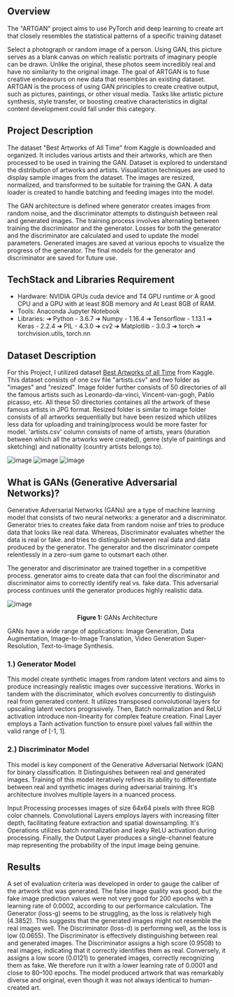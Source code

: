 ## Overview
The "ARTGAN" project aims to use PyTorch and deep learning to create art that closely resembles the statistical patterns of a specific training dataset

Select a photograph or random image of a person. Using GAN, this picture serves as a blank canvas on which realistic portraits of imaginary people can be drawn. Unlike the original, these photos seem incredibly real and have no similarity to the original image. The goal of ARTGAN is to fuse creative endeavours on new data that resembles an existing dataset. ARTGAN is the process of using GAN principles to create creative output, such as pictures, paintings, or other visual media. Tasks like artistic picture synthesis, style transfer, or boosting creative characteristics in digital content development could fall under this category.

## Project Description
The dataset "Best Artworks of All Time" from Kaggle is downloaded and organized. It includes various artists and their artworks, which are then processed to be used in training the GAN. Dataset is explored to understand the distribution of artworks and artists. Visualization techniques are used to display sample images from the dataset. The images are resized, normalized, and transformed to be suitable for training the GAN. A data loader is created to handle batching and feeding images into the model. 

The GAN architecture is defined where generator creates images from random noise, and the discriminator attempts to distinguish between real and generated images. The training process involves alternating between training the discriminator and the generator. Losses for both the generator and the discriminator are calculated and used to update the model parameters. Generated images are saved at various epochs to visualize the progress of the generator. The final models for the generator and discriminator are saved for future use.

## TechStack and Libraries Requirement
- Hardware: NVIDIA GPUs cuda device and T4 GPU runtime or A good CPU and a GPU with at least 8GB memory and At Least 8GB of RAM.
- Tools: Anaconda Jupyter Notebook
- Libraries: 
➔ Python - 3.6.7
➔ Numpy - 1.16.4
➔ Tensorflow - 1.13.1
➔ Keras - 2.2.4
➔ PIL - 4.3.0
➔ cv2
➔ Matplotlib - 3.0.3
➔ torch
➔ torchvision.utils, torch.nn

## Dataset Description 
For this Project, I utilized dataset [Best Artworks of all Time](https://www.kaggle.com/datasets/ikarus777/best-artworks-of-all-time) from Kaggle. This dataset consists of one csv file "artists.csv" and two folder as "images" and "resized". Image folder further consists of 50 directories of all the famous artists such as Leonardo-da-vinci, Vincent-van-gogh, Pablo picasso, etc. All these 50 directories containes all the artwork of these famous artists in JPG format. Resized folder is similar to image folder consists of all artworks sequentially but have been resized which utilizes less data for uploading and training/process would be more faster for model. 'artists.csv' column consists of name of artists, years (duration between which all the artworks were created), genre (style of paintings and sketching) and nationality (country artists belongs to).

![image](https://github.com/user-attachments/assets/96f26733-f1ef-4102-b391-4086fbb16393)
![image](https://github.com/user-attachments/assets/a7e847b5-9d34-4446-8782-712bd521159d)
![image](https://github.com/user-attachments/assets/50173d24-41eb-4854-89da-ffb6b5b02868)

## What is GANs (Generative Adversarial Networks)?
Generative Adversarial Networks (GANs) are a type of machine learning model that consists of two neural networks: a generator and a discriminator. Generator tries to creates fake data from random noise anf tries to produce data that looks like real data. Whereas, Discriminator evaluates whether the data is real or fake. and tries to distinguish between real data and data produced by the generator. The generator and the discriminator compete relentlessly in a zero-sum game to outsmart each other.

The generator and discriminator are trained together in a competitive process. generator aims to create data that can fool the discriminator and discriminator aims to correctly identify real vs. fake data. This adversarial process continues until the generator produces highly realistic data.

![image](https://github.com/user-attachments/assets/5ccce639-e0da-4f86-b79e-a3562082edfc)
<p align="center"><b>Figure 1:</b> GANs Architecture</p>

GANs have a wide range of applications: Image Generation, Data Augmentation, Image-to-Image Translation, Video Generation Super-Resolution, Text-to-Image Synthesis.

### 1.) Generator Model 
This model create synthetic images from random latent vectors and aims to produce increasingly realistic images over successive iterations. Works in tandem with the discriminator, which evolves concurrently to distinguish real from generated content. It utilizes transposed convolutional layers for upscaling latent vectors progrssively. Then, Batch normalization and ReLU activation introduce non-linearity for complex feature creation. Final Layer employs a Tanh activation function to ensure pixel values fall within the valid range of [-1, 1].

### 2.) Discriminator Model
This model is key component of the Generative Adversarial Network (GAN) for binary classification. It Distinguishes between real and generated images. Training of this model iteratively refines its ability to differentiate between real and synthetic images during adversarial training. It's architecture involves multiple layers in a nuanced process.

Input Processing processes images of size 64x64 pixels with three RGB color channels. Convolutional Layers employs layers with increasing filter depth, facilitating feature extraction and spatial downsampling. It's Operations utilizes batch normalization and leaky ReLU activation during processing. Finally, the Output Layer produces a single-channel feature map representing the probability of the input image being genuine. 

## Results
A set of evaluation criteria was developed in order to gauge the caliber of the artwork that was generated. The false image quality was good, but the fake image prediction values were not very good for 200 epochs with a learning rate of 0.0002, according to our performance calculation. The Generator (loss-g) seems to be struggling, as the loss is relatively high (4.3852). This suggests that the generated images might not resemble the real images well. The Discriminator (loss-d) is performing well, as the loss is low (0.0655). The Discriminator is effectively distinguishing between real and generated images. The Discriminator assigns a high score (0.9508) to real images, indicating that it correctly identifies them as real. Conversely, it assigns a low score (0.0121) to generated images, correctly recognizing them as fake. We therefore run it with a lower learning rate of 0.0001 and close to 80–100 epochs. The model produced artwork that was remarkably diverse and original, even though it was not always identical to human-created art.
